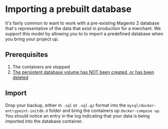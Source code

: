 # Importing a prebuilt database

It's fairly common to want to work with a pre-existing Magento 2 database that's representative of the data that exist in production for a merchant. We support this model by allowing you to to import a predefined database when you bring your project up.

## Prerequisites
1. The containers are stopped
2. [The persistent database volume has NOT been created, or has been deleted](./README.md#deleting-the-volume)

## Import
Drop your backup, either in `.sql` or `.sql.gz` format into the `mysql/docker-entrypoint-initdb.d` folder and bring the containers up `docker-compose up`. You should notice an entry in the log indicating that your data is being imported into the database container.
